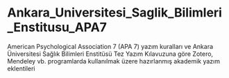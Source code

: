 # Ankara_Universitesi_Saglik_Bilimleri_Enstitusu_APA7
American Psychological Association 7 (APA 7) yazım kuralları ve Ankara Üniversitesi Sağlık Bilimleri Enstitüsü Tez Yazım Kılavuzuna göre Zotero, Mendeley vb. programlarda kullanılmak üzere hazırlanmış akademik yazım eklentileri
